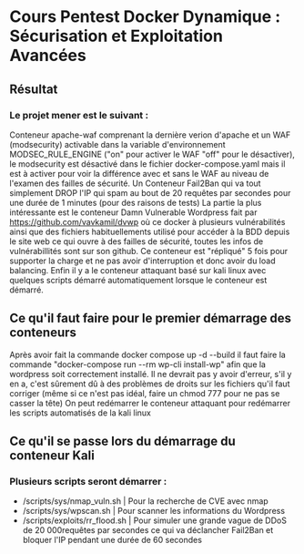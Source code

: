 # Cours Pentest Docker Dynamique : Sécurisation et Exploitation Avancées
## Résultat
### Le projet mener est le suivant : 
Conteneur apache-waf comprenant la dernière verion d'apache et un WAF (modsecurity) activable dans la variable d'environnement MODSEC_RULE_ENGINE ("on" pour activer le WAF "off" pour le désactiver), le modsecurity est désactivé dans le fichier docker-compose.yaml mais il est à activer pour voir la différence avec et sans le WAF au niveau de l'examen des failles de sécurité.
Un Conteneur Fail2Ban qui va tout simplement DROP l'IP qui spam au bout de 20 requêtes par secondes pour une durée de 1 minutes (pour des raisons de tests)
La partie la plus intéressante est le conteneur Damn Vulnerable Wordpress fait par https://github.com/vavkamil/dvwp où ce docker à plusieurs vulnérabilités ainsi que des fichiers habituellements utilisé pour accéder à la BDD depuis le site web ce qui ouvre à des failles de sécurité, toutes les infos de vulnérabillités sont sur son github. Ce conteneur est "répliqué" 5 fois pour supporter la charge et ne pas avoir d'interruption et donc avoir du load balancing.
Enfin il y a le conteneur attaquant basé sur kali linux avec quelques scripts démarré automatiquement lorsque le conteneur est démarré.

## Ce qu'il faut faire pour le premier démarrage des conteneurs
Après avoir fait la commande docker compose up -d --build il faut faire la commande "docker-compose run --rm wp-cli install-wp" afin que la wordpress soit correctement installé. Il ne devrait pas y avoir d'erreur, s'il y en a, c'est sûrement dû à des problèmes de droits sur les fichiers qu'il faut corriger (même si ce n'est pas idéal, faire un chmod 777 pour ne pas se casser la tête)
On peut redémarrer le conteneur attaquant pour redémarrer les scripts automatisés de la kali linux

## Ce qu'il se passe lors du démarrage du conteneur Kali
### Plusieurs scripts seront démarrer :
- /scripts/sys/nmap_vuln.sh     | Pour la recherche de CVE avec nmap
- /scripts/sys/wpscan.sh        | Pour scanner les informations du Wordpress
- /scripts/exploits/rr_flood.sh | Pour simuler une grande vague de DDoS de 20 000requêtes par secondes ce qui va déclancher Fail2Ban et bloquer l'IP pendant une durée de 60 secondes 